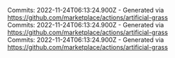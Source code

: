Commits: 2022-11-24T06:13:24.900Z - Generated via https://github.com/marketplace/actions/artificial-grass
<br>
Commits: 2022-11-24T06:13:24.900Z - Generated via https://github.com/marketplace/actions/artificial-grass
<br>
Commits: 2022-11-24T06:13:24.900Z - Generated via https://github.com/marketplace/actions/artificial-grass
<br>
